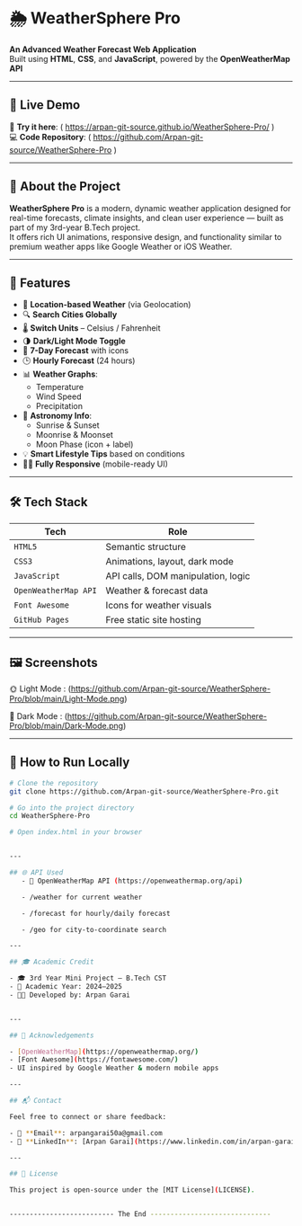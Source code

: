 # 🌦️ WeatherSphere Pro

**An Advanced Weather Forecast Web Application**  
Built using **HTML**, **CSS**, and **JavaScript**, powered by the **OpenWeatherMap API**

---

## 🚀 Live Demo

🔗 **Try it here**: ( https://arpan-git-source.github.io/WeatherSphere-Pro/ )  
💻 **Code Repository**: ( https://github.com/Arpan-git-source/WeatherSphere-Pro )


---

## 🧠 About the Project

**WeatherSphere Pro** is a modern, dynamic weather application designed for real-time forecasts, climate insights, and clean user experience — built as part of my 3rd-year B.Tech project.  
It offers rich UI animations, responsive design, and functionality similar to premium weather apps like Google Weather or iOS Weather.

---

## 🌟 Features

- 📍 **Location-based Weather** (via Geolocation)
- 🔍 **Search Cities Globally**
- 🌡️ **Switch Units** – Celsius / Fahrenheit
- 🌗 **Dark/Light Mode Toggle**
- 📅 **7-Day Forecast** with icons
- 🕒 **Hourly Forecast** (24 hours)
- 📊 **Weather Graphs**:
  - Temperature
  - Wind Speed
  - Precipitation
- 🌅 **Astronomy Info**:
  - Sunrise & Sunset
  - Moonrise & Moonset
  - Moon Phase (icon + label)
- 💡 **Smart Lifestyle Tips** based on conditions
- 🧑‍💻 **Fully Responsive** (mobile-ready UI)

---

## 🛠️ Tech Stack

| Tech           | Role                                 |
|----------------|--------------------------------------|
| `HTML5`        | Semantic structure                   |
| `CSS3`         | Animations, layout, dark mode        |
| `JavaScript`   | API calls, DOM manipulation, logic   |
| `OpenWeatherMap API` | Weather & forecast data        |
| `Font Awesome` | Icons for weather visuals            |
| `GitHub Pages` | Free static site hosting             |

---

## 🖼️ Screenshots

 🌞 Light Mode :
  (https://github.com/Arpan-git-source/WeatherSphere-Pro/blob/main/Light-Mode.png)

 🌚 Dark Mode :
 (https://github.com/Arpan-git-source/WeatherSphere-Pro/blob/main/Dark-Mode.png)

---

## 🧪 How to Run Locally

```bash
# Clone the repository
git clone https://github.com/Arpan-git-source/WeatherSphere-Pro.git

# Go into the project directory
cd WeatherSphere-Pro

# Open index.html in your browser


---

## 🌐 API Used
   - 🔗 OpenWeatherMap API (https://openweathermap.org/api)

   - /weather for current weather

   - /forecast for hourly/daily forecast

   - /geo for city-to-coordinate search

---

## 🎓 Academic Credit

- 🎓 3rd Year Mini Project – B.Tech CST  
- 📅 Academic Year: 2024–2025  
- 👨‍💻 Developed by: Arpan Garai


---

## 🙏 Acknowledgements

- [OpenWeatherMap](https://openweathermap.org/)
- [Font Awesome](https://fontawesome.com/)
- UI inspired by Google Weather & modern mobile apps

---

## 📬 Contact

Feel free to connect or share feedback:

- 📧 **Email**: arpangarai50a@gmail.com  
- 🔗 **LinkedIn**: [Arpan Garai](https://www.linkedin.com/in/arpan-garai-888ba9319/)

---

## 📄 License

This project is open-source under the [MIT License](LICENSE).


-------------------------- The End ------------------------------
